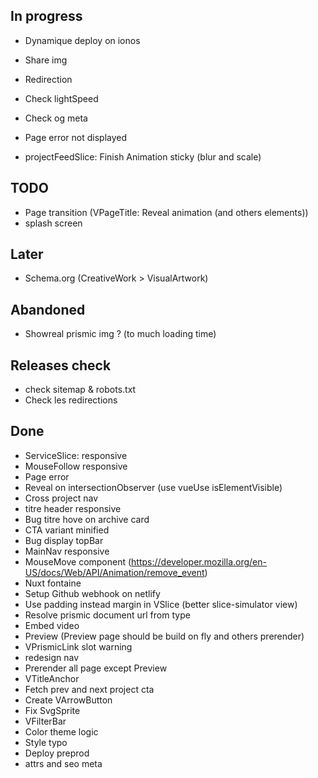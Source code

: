## In progress
- Dynamique deploy on ionos 
- Share img
- Redirection
- Check lightSpeed
- Check og meta
- Page error not displayed

- projectFeedSlice: Finish Animation sticky (blur and scale) 

## TODO
- Page transition (VPageTitle: Reveal animation (and others elements))
- splash screen

## Later
- Schema.org (CreativeWork > VisualArtwork)

## Abandoned
- Showreal prismic img ? (to much loading time)

## Releases check
- check sitemap & robots.txt
- Check les redirections

## Done
- ServiceSlice: responsive
- MouseFollow responsive
- Page error 
- Reveal on intersectionObserver (use vueUse isElementVisible)
- Cross project nav
- titre header responsive
- Bug titre hove on archive card 
- CTA variant minified
- Bug display topBar 
- MainNav responsive
- MouseMove component (https://developer.mozilla.org/en-US/docs/Web/API/Animation/remove_event)
- Nuxt fontaine
- Setup Github webhook on netlify
- Use padding instead margin in VSlice (better slice-simulator view)
- Resolve prismic document url from type
- Embed video
- Preview (Preview page should be build on fly and others prerender)
- VPrismicLink slot warning
- redesign nav
- Prerender all page except Preview
- VTitleAnchor
- Fetch prev and next project cta
- Create VArrowButton
- Fix SvgSprite
- VFilterBar
- Color theme logic
- Style typo
- Deploy preprod
- attrs and seo meta 
